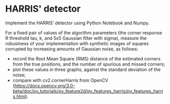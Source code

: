 # HARRIS' detector

Implement the HARRIS’ detector using Python Notebook and Numpy.

For a fixed pair of values of the algorithm parameters (the corner response R threshold tau, k, and 5x5 Gaussian filter with sigma), measure the robustness of your implementation with synthetic images of squares corrupted by increasing amounts of Gaussian noise, as follows:  
* record the Root Mean Square (RMS) distance of the estimated corners from the true positions, and the number of spurious and missed corners;
* plot these values in three graphs, against the standard deviation of the noise;
* compare with cv2.cornerHarris from OpenCV (https://docs.opencv.org/3.0-beta/doc/py_tutorials/py_feature2d/py_features_harris/py_features_harris.html).